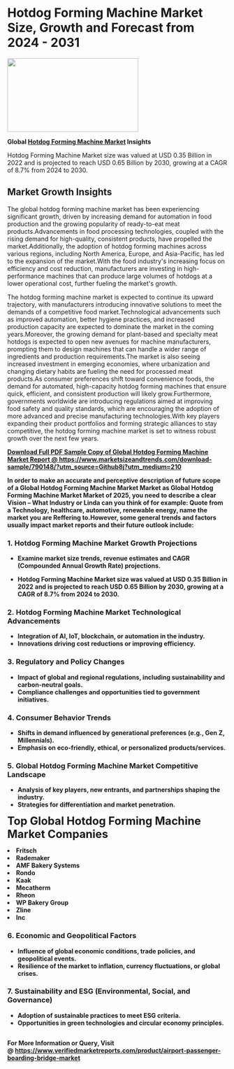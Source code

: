 <H1>Hotdog Forming Machine Market Size, Growth and Forecast from 2024 - 2031</H1><img class="aligncenter size-medium wp-image-584254" src="https://thirdeyenews.in/wp-content/uploads/2024/09/Global-Market-Research-300x168.jpeg" alt="" width="300" height="168" /><p><strong>Global&nbsp;<a href="https://www.marketsizeandtrends.com/download-sample/790148/?utm_source=Github8j?utm_medium=210">Hotdog Forming Machine Market</a> Insights</strong></p><p>Hotdog Forming Machine Market size was valued at USD 0.35 Billion in 2022 and is projected to reach USD 0.65 Billion by 2030, growing at a CAGR of 8.7% from 2024 to 2030.</p><p><h2>Market Growth Insights</h2> The global hotdog forming machine market has been experiencing significant growth, driven by increasing demand for automation in food production and the growing popularity of ready-to-eat meat products.Advancements in food processing technologies, coupled with the rising demand for high-quality, consistent products, have propelled the market.Additionally, the adoption of hotdog forming machines across various regions, including North America, Europe, and Asia-Pacific, has led to the expansion of the market.With the food industry's increasing focus on efficiency and cost reduction, manufacturers are investing in high-performance machines that can produce large volumes of hotdogs at a lower operational cost, further fueling the market's growth.<p><strong><a href="#"></a></strong></p> The hotdog forming machine market is expected to continue its upward trajectory, with manufacturers introducing innovative solutions to meet the demands of a competitive food market.Technological advancements such as improved automation, better hygiene practices, and increased production capacity are expected to dominate the market in the coming years.Moreover, the growing demand for plant-based and specialty meat hotdogs is expected to open new avenues for machine manufacturers, prompting them to design machines that can handle a wider range of ingredients and production requirements.The market is also seeing increased investment in emerging economies, where urbanization and changing dietary habits are fueling the need for processed meat products.As consumer preferences shift toward convenience foods, the demand for automated, high-capacity hotdog forming machines that ensure quick, efficient, and consistent production will likely grow.Furthermore, governments worldwide are introducing regulations aimed at improving food safety and quality standards, which are encouraging the adoption of more advanced and precise manufacturing technologies.With key players expanding their product portfolios and forming strategic alliances to stay competitive, the hotdog forming machine market is set to witness robust growth over the next few years.<p><strong><a href="#"></p><p><span class=""><strong>Download Full PDF Sample Copy of Global Hotdog Forming Machine Market Report</strong> @ <a href="https://www.marketsizeandtrends.com/download-sample/790148/?utm_source=Github8j?utm_medium=210" target="_blank">https://www.marketsizeandtrends.com/download-sample/790148/?utm_source=Github8j?utm_medium=210</a></span></p><p>In order to make an accurate and perceptive description of future scope of a Global&nbsp;Hotdog Forming Machine Market Market as Global&nbsp;Hotdog Forming Machine Market Market of 2025, you need to describe a clear Vision &ndash; What Industry or Linda can you think of for example: Quote from a Technology, healthcare, automotive, renewable energy, name the market you are Reffering to.However, some general trends and factors usually impact market reports and their future outlook include:</p><h3>1.&nbsp;<strong>Hotdog Forming Machine Market Growth Projections</strong></h3><ul><li>Examine market size trends, revenue estimates and CAGR (Compounded Annual Growth Rate) projections.</li><li><p>Hotdog Forming Machine Market size was valued at USD 0.35 Billion in 2022 and is projected to reach USD 0.65 Billion by 2030, growing at a CAGR of 8.7% from 2024 to 2030.</p></li></ul><h3>2.&nbsp;<strong>Hotdog Forming Machine Market Technological Advancements</strong></h3><ul><li>Integration of AI, IoT, blockchain, or automation in the industry.</li><li>Innovations driving cost reductions or improving efficiency.</li></ul><h3>3.&nbsp;<strong>Regulatory and Policy Changes</strong></h3><ul><li>Impact of global and regional regulations, including sustainability and carbon-neutral goals.</li><li>Compliance challenges and opportunities tied to government initiatives.</li></ul><h3>4.&nbsp;<strong>Consumer Behavior Trends</strong></h3><ul><li>Shifts in demand influenced by generational preferences (e.g., Gen Z, Millennials).</li><li>Emphasis on eco-friendly, ethical, or personalized products/services.</li></ul><h3>5.&nbsp;<strong>Global Hotdog Forming Machine Market Competitive Landscape</strong></h3><ul><li>Analysis of key players, new entrants, and partnerships shaping the industry.</li><li>Strategies for differentiation and market penetration.</li></ul><p data-pm-slice="1 1 []"><span style="color: inherit; font-family: inherit; font-size: 25px;">Top Global Hotdog Forming Machine Market Companies</span></p><div class="" data-test-id=""><p><li>Fritsch</li><li> Rademaker</li><li> AMF Bakery Systems</li><li> Rondo</li><li> Kaak</li><li> Mecatherm</li><li> Rheon</li><li> WP Bakery Group</li><li> Zline</li><li> Inc</li></p></div><h3>6.&nbsp;<strong>Economic and Geopolitical Factors</strong></h3><ul><li>Influence of global economic conditions, trade policies, and geopolitical events.</li><li>Resilience of the market to inflation, currency fluctuations, or global crises.</li></ul><h3>7.&nbsp;<strong>Sustainability and ESG (Environmental, Social, and Governance)</strong></h3><ul><li>Adoption of sustainable practices to meet ESG criteria.</li><li>Opportunities in green technologies and circular economy principles.</li></ul><h2><strong style="font-size: 14px;">For More Information or Query, Visit @&nbsp;</strong><a style="background-color: #ffffff; font-size: 14px;" href="https://www.marketsizeandtrends.com/report/hotdog-forming-machine-market/" target="_blank">https://www.verifiedmarketreports.com/product/airport-passenger-boarding-bridge-market</a></h2>